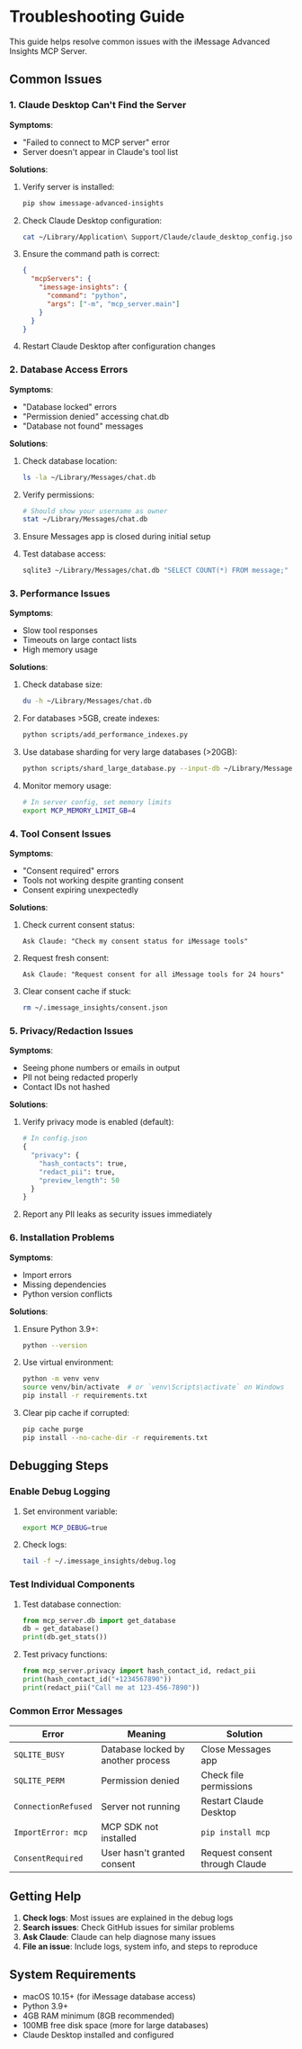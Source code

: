 # Troubleshooting Guide

This guide helps resolve common issues with the iMessage Advanced Insights MCP Server.

## Common Issues

### 1. Claude Desktop Can't Find the Server

**Symptoms**: 
- "Failed to connect to MCP server" error
- Server doesn't appear in Claude's tool list

**Solutions**:
1. Verify server is installed:
   ```bash
   pip show imessage-advanced-insights
   ```

2. Check Claude Desktop configuration:
   ```bash
   cat ~/Library/Application\ Support/Claude/claude_desktop_config.json
   ```

3. Ensure the command path is correct:
   ```json
   {
     "mcpServers": {
       "imessage-insights": {
         "command": "python",
         "args": ["-m", "mcp_server.main"]
       }
     }
   }
   ```

4. Restart Claude Desktop after configuration changes

### 2. Database Access Errors

**Symptoms**:
- "Database locked" errors
- "Permission denied" accessing chat.db
- "Database not found" messages

**Solutions**:
1. Check database location:
   ```bash
   ls -la ~/Library/Messages/chat.db
   ```

2. Verify permissions:
   ```bash
   # Should show your username as owner
   stat ~/Library/Messages/chat.db
   ```

3. Ensure Messages app is closed during initial setup

4. Test database access:
   ```bash
   sqlite3 ~/Library/Messages/chat.db "SELECT COUNT(*) FROM message;"
   ```

### 3. Performance Issues

**Symptoms**:
- Slow tool responses
- Timeouts on large contact lists
- High memory usage

**Solutions**:
1. Check database size:
   ```bash
   du -h ~/Library/Messages/chat.db
   ```

2. For databases >5GB, create indexes:
   ```bash
   python scripts/add_performance_indexes.py
   ```

3. Use database sharding for very large databases (>20GB):
   ```bash
   python scripts/shard_large_database.py --input-db ~/Library/Messages/chat.db
   ```

4. Monitor memory usage:
   ```bash
   # In server config, set memory limits
   export MCP_MEMORY_LIMIT_GB=4
   ```

### 4. Tool Consent Issues

**Symptoms**:
- "Consent required" errors
- Tools not working despite granting consent
- Consent expiring unexpectedly

**Solutions**:
1. Check current consent status:
   ```
   Ask Claude: "Check my consent status for iMessage tools"
   ```

2. Request fresh consent:
   ```
   Ask Claude: "Request consent for all iMessage tools for 24 hours"
   ```

3. Clear consent cache if stuck:
   ```bash
   rm ~/.imessage_insights/consent.json
   ```

### 5. Privacy/Redaction Issues

**Symptoms**:
- Seeing phone numbers or emails in output
- PII not being redacted properly
- Contact IDs not hashed

**Solutions**:
1. Verify privacy mode is enabled (default):
   ```python
   # In config.json
   {
     "privacy": {
       "hash_contacts": true,
       "redact_pii": true,
       "preview_length": 50
     }
   }
   ```

2. Report any PII leaks as security issues immediately

### 6. Installation Problems

**Symptoms**:
- Import errors
- Missing dependencies
- Python version conflicts

**Solutions**:
1. Ensure Python 3.9+:
   ```bash
   python --version
   ```

2. Use virtual environment:
   ```bash
   python -m venv venv
   source venv/bin/activate  # or `venv\Scripts\activate` on Windows
   pip install -r requirements.txt
   ```

3. Clear pip cache if corrupted:
   ```bash
   pip cache purge
   pip install --no-cache-dir -r requirements.txt
   ```

## Debugging Steps

### Enable Debug Logging

1. Set environment variable:
   ```bash
   export MCP_DEBUG=true
   ```

2. Check logs:
   ```bash
   tail -f ~/.imessage_insights/debug.log
   ```

### Test Individual Components

1. Test database connection:
   ```python
   from mcp_server.db import get_database
   db = get_database()
   print(db.get_stats())
   ```

2. Test privacy functions:
   ```python
   from mcp_server.privacy import hash_contact_id, redact_pii
   print(hash_contact_id("+1234567890"))
   print(redact_pii("Call me at 123-456-7890"))
   ```

### Common Error Messages

| Error | Meaning | Solution |
|-------|---------|----------|
| `SQLITE_BUSY` | Database locked by another process | Close Messages app |
| `SQLITE_PERM` | Permission denied | Check file permissions |
| `ConnectionRefused` | Server not running | Restart Claude Desktop |
| `ImportError: mcp` | MCP SDK not installed | `pip install mcp` |
| `ConsentRequired` | User hasn't granted consent | Request consent through Claude |

## Getting Help

1. **Check logs**: Most issues are explained in the debug logs
2. **Search issues**: Check GitHub issues for similar problems
3. **Ask Claude**: Claude can help diagnose many issues
4. **File an issue**: Include logs, system info, and steps to reproduce

## System Requirements

- macOS 10.15+ (for iMessage database access)
- Python 3.9+
- 4GB RAM minimum (8GB recommended)
- 100MB free disk space (more for large databases)
- Claude Desktop installed and configured